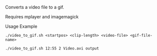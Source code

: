 Converts a video file to a gif.

Requires mplayer and imagemagick

Usage Example

	./video_to_gif.sh <startpos> <clip-length> <video-file> <gif-file-name>

	./video_to_gif.sh 12:55 2 Video.avi output
